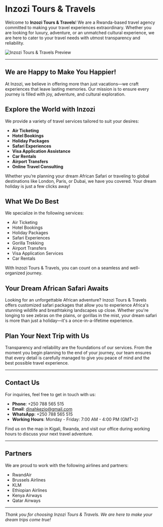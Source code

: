 # Inzozi Tours & Travels

Welcome to **Inzozi Tours & Travels**! We are a Rwanda-based travel agency committed to making your travel experiences extraordinary. Whether you are looking for luxury, adventure, or an unmatched cultural experience, we are here to cater to your travel needs with utmost transparency and reliability.

![Inzozi Tours & Travels Preview](./public/preview.png)

---

## We are Happy to Make You Happier!

At Inzozi, we believe in offering more than just vacations—we craft experiences that leave lasting memories. Our mission is to ensure every journey is filled with joy, adventure, and cultural exploration.

## Explore the World with Inzozi

We provide a variety of travel services tailored to suit your desires:

- **Air Ticketing**
- **Hotel Bookings**
- **Holiday Packages**
- **Safari Experiences**
- **Visa Application Assistance**
- **Car Rentals**
- **Airport Transfers**
- **Online Travel Consulting**

Whether you’re planning your dream African Safari or traveling to global destinations like London, Paris, or Dubai, we have you covered. Your dream holiday is just a few clicks away!

## What We Do Best

We specialize in the following services:

- Air Ticketing
- Hotel Bookings
- Holiday Packages
- Safari Experiences
- Gorilla Trekking
- Airport Transfers
- Visa Application Services
- Car Rentals

With Inzozi Tours & Travels, you can count on a seamless and well-organized journey.

## Your Dream African Safari Awaits

Looking for an unforgettable African adventure? Inzozi Tours & Travels offers customized safari packages that allow you to experience Africa's stunning wildlife and breathtaking landscapes up close. Whether you're longing to see zebras on the plains, or gorillas in the mist, your dream safari is more than just a holiday—it's a once-in-a-lifetime experience.

## Plan Your Next Trip with Us

Transparency and reliability are the foundations of our services. From the moment you begin planning to the end of your journey, our team ensures that every detail is carefully managed to give you peace of mind and the best possible travel experience.

---

## Contact Us

For inquiries, feel free to get in touch with us:

- **Phone**: +250 788 565 515
- **Email**: dinahkezio@gmail.com
- **WhatsApp**: +250 788 565 515
- **Working Hours**: Monday - Friday: 7:00 AM - 4:00 PM (GMT+2)

Find us on the map in Kigali, Rwanda, and visit our office during working hours to discuss your next travel adventure.

---

## Partners

We are proud to work with the following airlines and partners:

- RwandAir
- Brussels Airlines
- KLM
- Ethiopian Airlines
- Kenya Airways
- Qatar Airways

---

*Thank you for choosing Inzozi Tours & Travels. We are here to make your dream trips come true!*
